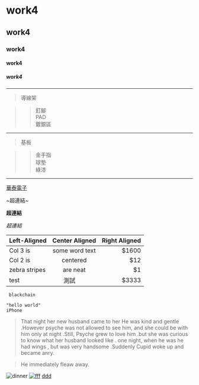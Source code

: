 
# work4
## work4
### work4
#### work4
##### work4

---
>導線架

>>釘腳\
>>PAD\
>>鍍銀區

---
>基板

>>金手指\
>>球墊\
>>綠漆

***
[華泰電子](http://www.ose.com.tw/zht)

~超連結~

**超連結**

*超連結*

 | Left-Aligned | Center Aligned | Right Aligned |
 | :----------- |:--------------:| -----:|
 | Col 3 is     | some word text | $1600 |
 | Col 2 is     | centered | $12 |
 | zebra stripes | are neat | $1 | 
 | test | 測試        |  $3333 |
 
 ` 
 blackchain
 `
  
 ```
 "hello world"
 iPhone
 ``` 
 
 >That night her new husband came to her He was kind and gentle .However psyche 
 >was not allowed to see him, and she could be with him only at night .Still, Psyche grew
 >to love him .but 
 >she was curious to know what her husband looked like . one night, when he was he 
 >had wings , but was very handsome .Suddenly Cupid woke up and became anry. 
 
 >He immediately fleaw away. 
 
 ![dinner](dinner.jpg"美味")
 [ ![fff](https://img.youtube.com/vi/StTqXEQ2l-Y/0.jpg)](https://www.youtube.com/watch?v=StTqXEQ2l-Y "Everything Is AWESOME")
 [ddd](https://www.youtube.com/watch?v=StTqXEQ2l-Y "Everything Is AWESOME")


